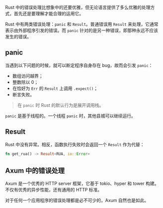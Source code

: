 Rust 中的错误处理比想象中的还要优雅，但无论语言提供了多么优雅的处理方式，首先还是要理解才能合理的运用它。

Rust 中有两类错误处理：`panic` 和 `Result`。普通错误用 `Result` 来处理，它通常表示由外部程序引发的错误。而 `panic` 针对的是另一种错误，即那种永远不应该发生的错误。
## panic

当遇到以下问题的时候，就可以断定程序自身存在 bug，故而会引发 `panic`：

- 数组访问越界；
- 整数除以 0；
- 在恰好为 `Err` 的 `Result` 上调用 `.expect()`；
- 断言失败。

> 在 `panic` 时 Rust 的默认行为是展开调用栈。

`panic` 是基于线程的。一个线程 `panic` 时，其他县城可以继续运行。
## Result

Rust 中没有异常。相反，函数执行失败时会返回一个 `Result` 作为代替：

```rust
fn get_rua() -> Result<RUA, io::Error>
```

## Axum 中的错误处理

Axum 是一个优秀的 HTTP server 框架，它基于 tokio、hyper 和 tower 构建。不仅有优秀的异步性能，还有通用的 HTTP 标准。

对于任何一个应用程序的错误处理都是必不可少的，Axum 自然也是如此。